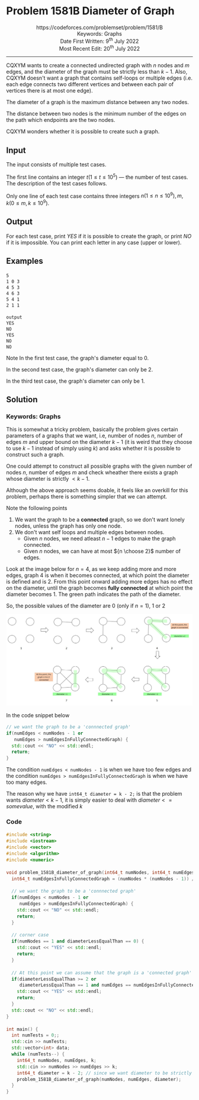 

# Problem 1581B Diameter of Graph

<p align="center">
https://codeforces.com/problemset/problem/1581/B <br />
Keywords: Graphs <br />
Date First Written: 9<sup>th</sup> July 2022 <br />
Most Recent Edit: 20<sup>th</sup> July 2022
</p>
<hr>


CQXYM wants to create a connected undirected graph with $n$ nodes and $m$ edges, and the diameter of the graph must be
strictly less than $k−1$. Also, CQXYM doesn't want a graph that contains self-loops or multiple edges (i.e. each edge
connects two different vertices and between each pair of vertices there is at most one edge).

The diameter of a graph is the maximum distance between any two nodes.

The distance between two nodes is the minimum number of the edges on the path which endpoints are the two nodes.

CQXYM wonders whether it is possible to create such a graph.

## Input
The input consists of multiple test cases.

The first line contains an integer $t(1 ≤ t ≤ 10^5)$ — the number of test cases. The description of the test cases follows.

Only one line of each test case contains three integers $n(1≤n≤10^9), m, k (0≤m,k≤10^9)$.

## Output
For each test case, print $YES$ if it is possible to create the graph, or print $NO$ if it is impossible. You can print
each letter in any case (upper or lower).

## Examples
```
5
1 0 3
4 5 3
4 6 3
5 4 1
2 1 1

output
YES
NO
YES
NO
NO
```
Note
In the first test case, the graph's diameter equal to 0.

In the second test case, the graph's diameter can only be 2.

In the third test case, the graph's diameter can only be 1.

## Solution
### Keywords: Graphs
This is somewhat a tricky problem, basically the problem gives certain parameters of a graphs that we want, i.e, number
of nodes $n$, number of edges $m$ and upper bound on the diameter $k-1$ (it is weird that they choose to use $k-1$
instead of simply using $k$) and asks whether it is possible to construct such a graph.

One could attempt to construct all possible graphs with the given number of nodes $n$, number of edges $m$ and check
wheather there exists a graph whose diameter is strictly $< k-1$.

Although the above approach seems doable, it feels like an overkill for this problem, perhaps there is something simpler
that we can attempt.

Note the following points
1. We want the graph to be a **connected** graph, so we don't want lonely nodes, unless the graph has only one node.
2. We don't want self loops and multiple edges between nodes.
   * Given $n$ nodes, we need atleast $n-1$ edges to make the graph connected.
   * Given $n$ nodes, we can have at most ${n \choose 2}$ number of edges.

Look at the image below for $n=4$, as we keep adding more and more edges, graph $4$ is when it becomes
connected, at which point the diameter is defined and is $2$. From this point onward adding more edges has
no effect on the diameter, until the graph becomes **fully connected** at which point the diameter becomes
$1$. The green path indicates the path of the diameter.

So, the possible values of the diameter are $0$ (only if $n=1$), $1$ or $2$

![Image](1581B_diameter_of_graph.jpg)

In the code snippet below
```cpp
// we want the graph to be a 'connnected graph'
if(numEdges < numNodes - 1 or
   numEdges > numEdgesInFullyConnectedGraph) {
  std::cout << "NO" << std::endl;
  return;
}
```

The condition `numEdges < numNodes - 1` is when we have too few edges and the condition `numEdges > numEdgesInFullyConnectedGraph` is when we have too many edges.

The reason why we have `int64_t diameter = k - 2;` is that the problem wants $diameter < k - 1$, it is simply easier to
deal with $diameter <= some value$, with the modified $k$

### Code
```cpp
#include <string>
#include <iostream>
#include <vector>
#include <algorithm>
#include <numeric>

void problem_1581B_diameter_of_graph(int64_t numNodes, int64_t numEdges, int64_t diameterLessEqualThan) {
  int64_t numEdgesInFullyConnectedGraph = (numNodes * (numNodes - 1)) / 2;

  // we want the graph to be a 'connnected graph'
  if(numEdges < numNodes - 1 or
     numEdges > numEdgesInFullyConnectedGraph) {
    std::cout << "NO" << std::endl;
    return;
  }

  // corner case
  if(numNodes == 1 and diameterLessEqualThan == 0) {
    std::cout << "YES" << std::endl;
    return;
  }

  // At this point we can assume that the graph is a 'connected graph'
  if(diameterLessEqualThan >= 2 or
     diameterLessEqualThan == 1 and numEdges == numEdgesInFullyConnectedGraph) {
    std::cout << "YES" << std::endl;
    return;
  }
  std::cout << "NO" << std::endl;
}

int main() {
  int numTests = 0;;
  std::cin >> numTests;
  std::vector<int> data;
  while (numTests--) {
    int64_t numNodes, numEdges, k;
    std::cin >> numNodes >> numEdges >> k;
    int64_t diameter = k - 2; // since we want diameter to be strictly less than k - 1
    problem_1581B_diameter_of_graph(numNodes, numEdges, diameter);
  }
}

```
